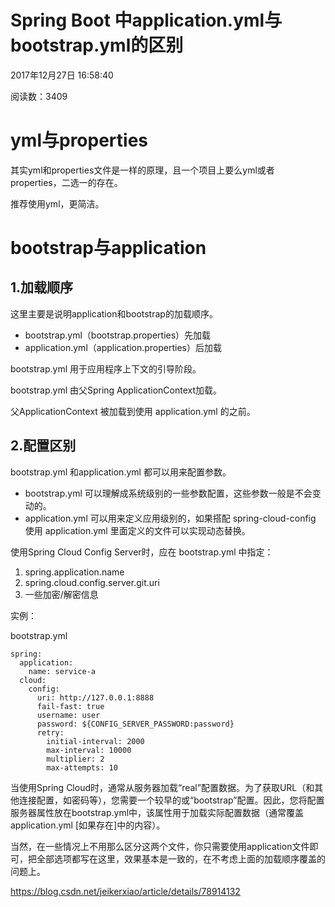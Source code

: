 # Spring Boot 中application.yml与bootstrap.yml的区别

2017年12月27日 16:58:40

阅读数：3409

# yml与properties

其实yml和properties文件是一样的原理，且一个项目上要么yml或者properties，二选一的存在。

推荐使用yml，更简洁。

# bootstrap与application

## 1.加载顺序

这里主要是说明application和bootstrap的加载顺序。

- bootstrap.yml（bootstrap.properties）先加载
- application.yml（application.properties）后加载

bootstrap.yml 用于应用程序上下文的引导阶段。

bootstrap.yml 由父Spring ApplicationContext加载。

父ApplicationContext 被加载到使用 application.yml 的之前。

## 2.配置区别

bootstrap.yml 和application.yml 都可以用来配置参数。

- bootstrap.yml 可以理解成系统级别的一些参数配置，这些参数一般是不会变动的。
- application.yml 可以用来定义应用级别的，如果搭配 spring-cloud-config 使用 application.yml 里面定义的文件可以实现动态替换。

使用Spring Cloud Config Server时，应在 bootstrap.yml 中指定：

1. spring.application.name
2. spring.cloud.config.server.git.uri
3. 一些加密/解密信息

实例：

bootstrap.yml

```
spring:
  application:
    name: service-a
  cloud:
    config:
      uri: http://127.0.0.1:8888
      fail-fast: true
      username: user
      password: ${CONFIG_SERVER_PASSWORD:password}
      retry:
        initial-interval: 2000
        max-interval: 10000
        multiplier: 2
        max-attempts: 10
```

当使用Spring Cloud时，通常从服务器加载“real”配置数据。为了获取URL（和其他连接配置，如密码等），您需要一个较早的或“bootstrap”配置。因此，您将配置服务器属性放在bootstrap.yml中，该属性用于加载实际配置数据（通常覆盖application.yml [如果存在]中的内容）。

当然，在一些情况上不用那么区分这两个文件，你只需要使用application文件即可，把全部选项都写在这里，效果基本是一致的，在不考虑上面的加载顺序覆盖的问题上。





https://blog.csdn.net/jeikerxiao/article/details/78914132